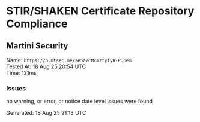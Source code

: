 # STIR/SHAKEN Certificate Repository Compliance

## Martini Security

Name: `https://p.mtsec.me/2e5a/CMcmztyfyR-P.pem`\
Tested At: 18 Aug 25 20:54 UTC\
Time: 121ms

### Issues

no warning, or error, or notice date level issues were found

Generated: 18 Aug 25 21:13 UTC